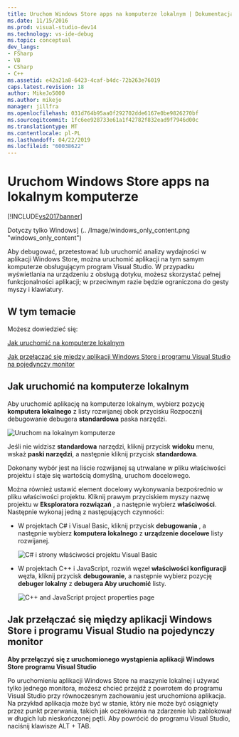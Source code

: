```yaml
---
title: Uruchom Windows Store apps na komputerze lokalnym | Dokumentacja firmy Microsoft
ms.date: 11/15/2016
ms.prod: visual-studio-dev14
ms.technology: vs-ide-debug
ms.topic: conceptual
dev_langs:
- FSharp
- VB
- CSharp
- C++
ms.assetid: e42a21a8-6423-4caf-b4dc-72b263e76019
caps.latest.revision: 18
author: MikeJo5000
ms.author: mikejo
manager: jillfra
ms.openlocfilehash: 031d764b95aa0f292702dde6167e0be9826270bf
ms.sourcegitcommit: 1fc6ee928733e61a1f42782f832ead9f7946d00c
ms.translationtype: MT
ms.contentlocale: pl-PL
ms.lasthandoff: 04/22/2019
ms.locfileid: "60038622"
---
```

# <a name="run-windows-store-apps-on-the-local-machine"></a>Uruchom Windows Store apps na lokalnym komputerze
[!INCLUDE[vs2017banner](../includes/vs2017banner.md)]

Dotyczy tylko Windows] (.. /Image/windows_only_content.png "windows_only_content")  
  
 Aby debugować, przetestować lub uruchomić analizy wydajności w aplikacji Windows Store, można uruchomić aplikacji na tym samym komputerze obsługującym program Visual Studio. W przypadku wyświetlania na urządzeniu z obsługą dotyku, możesz skorzystać pełnej funkcjonalności aplikacji; w przeciwnym razie będzie ograniczona do gesty myszy i klawiatury.  
  
## <a name="BKMK_In_this_topic"></a> W tym temacie  
 Możesz dowiedzieć się:  
  
 [Jak uruchomić na komputerze lokalnym](#BKMK_How_to_run_on_a_local_machine)  
  
 [Jak przełączać się między aplikacji Windows Store i programu Visual Studio na pojedynczy monitor](#BKMK_How_to_switch_between_a_Windows_Store_app_and_Visual_Studio_on_a_single_monitor)  
  
## <a name="BKMK_How_to_run_on_a_local_machine"></a> Jak uruchomić na komputerze lokalnym  
 Aby uruchomić aplikację na komputerze lokalnym, wybierz pozycję **komputera lokalnego** z listy rozwijanej obok przycisku Rozpocznij debugowanie debugera **standardowa** paska narzędzi.  
  
 ![Uruchom na lokalnym komputerze](../debugger/media/vsrun-f5-local.png "VSRUN_F5_Local")  
  
 Jeśli nie widzisz **standardowa** narzędzi, kliknij przycisk **widoku** menu, wskaż **paski narzędzi**, a następnie kliknij przycisk **standardowa**.  
  
 Dokonany wybór jest na liście rozwijanej są utrwalane w pliku właściwości projektu i staje się wartością domyślną, uruchom docelowego.  
  
 Można również ustawić element docelowy wykonywania bezpośrednio w pliku właściwości projektu. Kliknij prawym przyciskiem myszy nazwę projektu w **Eksploratora rozwiązań** , a następnie wybierz **właściwości**. Następnie wykonaj jedną z następujących czynności:  
  
- W projektach C# i Visual Basic, kliknij przycisk **debugowania** , a następnie wybierz **komputera lokalnego** z **urządzenie docelowe** listy rozwijanej.  
  
     ![C&#35; i strony właściwości projektu Visual Basic](../debugger/media/vsrun-cs-vb-projprop-local.png "VSRUN_CS_VB_ProjProp_Local")  
  
- W projektach C++ i JavaScript, rozwiń węzeł **właściwości konfiguracji** węzła, kliknij przycisk **debugowanie**, a następnie wybierz pozycję **debuger lokalny** z **debugera Aby uruchomić** listy.  
  
     ![C&#43;&#43; and JavaScript project properties page](../debugger/media/vsrun-cpp-js-projprop-local.png "VSRUN_CPP_JS_ProjProp_Local")  
  
## <a name="BKMK_How_to_switch_between_a_Windows_Store_app_and_Visual_Studio_on_a_single_monitor"></a> Jak przełączać się między aplikacji Windows Store i programu Visual Studio na pojedynczy monitor  
 **Aby przełączyć się z uruchomionego wystąpienia aplikacji Windows Store programu Visual Studio**  
  
 Po uruchomieniu aplikacji Windows Store na maszynie lokalnej i używać tylko jednego monitora, możesz chcieć przejdź z powrotem do programu Visual Studio przy równoczesnym zachowaniu jest uruchomiona aplikacja. Na przykład aplikacja może być w stanie, który nie może być osiągnięty przez punkt przerwania, takich jak oczekiwania na zdarzenie lub zablokował w długich lub nieskończonej pętli. Aby powrócić do programu Visual Studio, naciśnij klawisze ALT + TAB.
